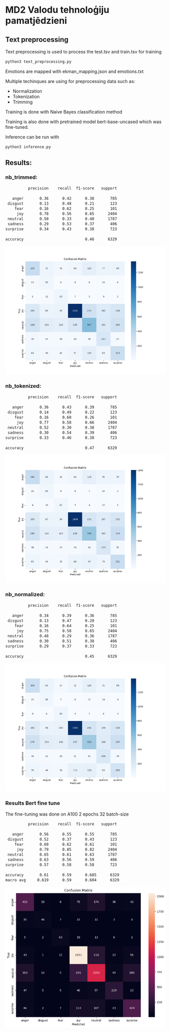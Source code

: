 # MD2 Valodu tehnoloģiju pamatjēdzieni

## Text preprocessing

Text preprocessing is used to process the test.tsv and train.tsv for training
```bash
python3 text_preprocessing.py
```
Emotions are mapped with ekman_mapping.json and emotions.txt

Multiple techinques are using for preprocessing data such as:
- Normalization
- Tokenization
- Trimming


Training is done with Naive Bayes classification method

Training is also done with pretrained model bert-base-uncased which was fine-tuned.

Inference can be run with 
```bash
python3 inference.py
```


## Results:
### nb_trimmed:

              precision    recall  f1-score   support

       anger       0.36      0.42      0.38       785
     disgust       0.13      0.48      0.21       123
        fear       0.16      0.62      0.25       101
         joy       0.78      0.56      0.65      2404
     neutral       0.50      0.33      0.40      1787
     sadness       0.29      0.53      0.37       406
    surprise       0.34      0.43      0.38       723

    accuracy                           0.46      6329
![alt text](/assets/nb_trimmed.png)

### nb_tokenized:

              precision    recall  f1-score   support

       anger       0.36      0.43      0.39       785
     disgust       0.14      0.49      0.22       123
        fear       0.16      0.60      0.26       101
         joy       0.77      0.58      0.66      2404
     neutral       0.52      0.30      0.38      1787
     sadness       0.30      0.54      0.39       406
    surprise       0.33      0.46      0.38       723

    accuracy                           0.47      6329
![alt text](/assets/nb_tokenized.png)
### nb_normalized:

              precision    recall  f1-score   support

       anger       0.34      0.39      0.36       785
     disgust       0.13      0.47      0.20       123
        fear       0.16      0.64      0.25       101
         joy       0.75      0.58      0.65      2404
     neutral       0.48      0.29      0.36      1787
     sadness       0.30      0.51      0.38       406
    surprise       0.29      0.37      0.33       723

    accuracy                           0.45      6329
![alt text](/assets/nb_normalized.png)


### Results Bert fine tune
The fine-tuning was done on A100 2 epochs 32 batch-size

              precision    recall  f1-score   support

       anger       0.56      0.55      0.55       785
     disgust       0.52      0.37      0.43       123
        fear       0.60      0.62      0.61       101
         joy       0.79      0.85      0.82      2404
     neutral       0.65      0.61      0.63      1787
     sadness       0.63      0.56      0.59       406
    surprise       0.57      0.58      0.58       723

    accuracy       0.61      0.59      0.685      6329
    macro avg     0.619      0.59      0.604      6329

![alt text](/assets/fine_tune.png)
